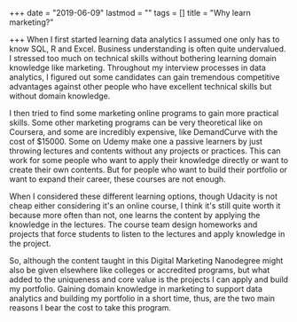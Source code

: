 +++
date = "2019-06-09"
lastmod = ""
tags = []
title = "Why learn marketing?"

+++
When I first started learning data analytics I assumed one only has to know SQL, R and Excel. Business understanding is often quite undervalued. I stressed too much on technical skills without bothering learning domain knowledge like marketing. Throughout my interview processes in data analytics, I figured out some candidates can gain tremendous competitive advantages against other people who have excellent technical skills but without domain knowledge.

I then tried to find some marketing online programs to gain more practical skills. Some other marketing programs can be very theoretical like on Coursera, and some are incredibly expensive, like DemandCurve with the cost of $15000. Some on Udemy make one a passive learners by just throwing lectures and contents without any projects or practices. This can work for some people who want to apply their knowledge directly or want to create their own contents. But for people who want to build their portfolio or want to expand their career, these courses are not enough.

When I considered these different learning options, though Udacity is not cheap either considering it's an online course, I think it's still quite worth it because more often than not, one learns the content by applying the knowledge in the lectures. The course team design homeworks and projects that force students to listen to the lectures and apply knowledge in the project.

So, although the content taught in this Digital Marketing Nanodegree might also be given elsewhere like colleges or accredited programs, but what added to the uniqueness and core value is the projects I can apply and build my portfolio. Gaining domain knowledge in marketing to support data analytics and building my portfolio in a short time, thus, are the two main reasons I bear the cost to take this program.